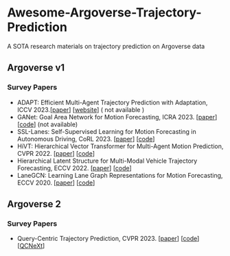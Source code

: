 # Awesome-Argoverse-Trajectory-Prediction
A SOTA research materials on trajectory prediction on Argoverse data 
## **Argoverse v1**
### Survey Papers 
- ADAPT: Efficient Multi-Agent Trajectory Prediction with Adaptation, ICCV 2023.[[paper](https://arxiv.org/pdf/2307.14187.pdf)] [[website](https://kuis-ai.github.io/adapt/)] ( not available )
- GANet: Goal Area Network for Motion Forecasting, ICRA 2023. [[paper](https://arxiv.org/pdf/2209.09723.pdf)] [[code](https://github.com/kingwmk/GANet)] (not available)
- SSL-Lanes: Self-Supervised Learning for Motion Forecasting in Autonomous Driving, CoRL 2023. [[paper](https://arxiv.org/pdf/2206.14116.pdf)] [[code](https://github.com/AutoVision-cloud/SSL-Lanes)]
- HiVT: Hierarchical Vector Transformer for Multi-Agent Motion Prediction, CVPR 2022. [[paper](https://openaccess.thecvf.com/content/CVPR2022/papers/Zhou_HiVT_Hierarchical_Vector_Transformer_for_Multi-Agent_Motion_Prediction_CVPR_2022_paper.pdf)] [[code](https://github.com/ZikangZhou/HiVT)]
- Hierarchical Latent Structure for Multi-Modal Vehicle Trajectory Forecasting, ECCV 2022. [[paper](https://arxiv.org/pdf/2207.04624.pdf)] [[code](https://github.com/d1024choi/HLSTrajForecast)]
- LaneGCN: Learning Lane Graph Representations for Motion Forecasting, ECCV 2020. [[paper](https://arxiv.org/pdf/2007.13732)] [[code](https://github.com/uber-research/LaneGCN)] 



## **Argoverse 2** 
### Survey Papers  
- Query-Centric Trajectory Prediction, CVPR 2023. [[paper](https://openaccess.thecvf.com/content/CVPR2023/papers/Zhou_Query-Centric_Trajectory_Prediction_CVPR_2023_paper.pdf)] [[code](https://github.com/ZikangZhou/QCNet)] [[QCNeXt](https://arxiv.org/pdf/2306.10508.pdf)]
